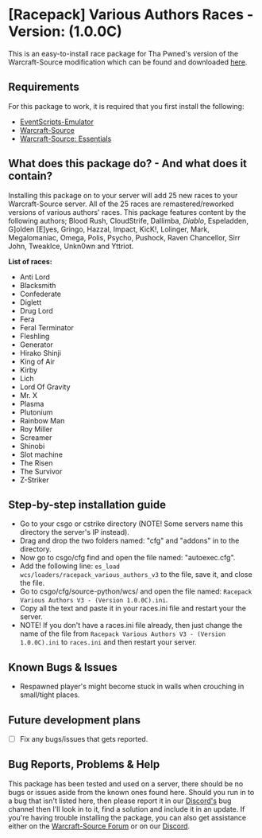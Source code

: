# [Racepack] Various Authors Races - Version: (1.0.0C)
This is an easy-to-install race package for Tha Pwned's version of the Warcraft-Source modification which can be found and downloaded [here](https://github.com/ThaPwned/WCS).


## Requirements
For this package to work, it is required that you first install the following:
- [EventScripts-Emulator](https://github.com/Ayuto/EventScripts-Emulator)
- [Warcraft-Source](https://github.com/ThaPwned/WCS)
- [Warcraft-Source: Essentials](https://github.com/ManifestManah/Warcraft-Source-Essentials)


## What does this package do? - And what does it contain?
Installing this package on to your server will add 25 new races to your Warcraft-Source server.
All of the 25 races are remastered/reworked versions of various authors' races. This package features content by the following authors; Blood Rush, CloudStrife, Dallimba, $Diablo$, Espeladden, G]olden [E]yes, Gringo, Hazzal, Impact, KicK!, Lolinger, Mark, Megalomaniac, Omega, Polis, Psycho, Pushock, Raven Chancellor, Sirr John, TweakIce, Unkn0wn and Yttriot.



**List of races:**
- Anti Lord
- Blacksmith
- Confederate
- Diglett
- Drug Lord
- Fera
- Feral Terminator
- Fleshling
- Generator
- Hirako Shinji
- King of Air
- Kirby
- Lich
- Lord Of Gravity
- Mr. X
- Plasma
- Plutonium
- Rainbow Man
- Roy Miller
- Screamer
- Shinobi
- Slot machine
- The Risen
- The Survivor
- Z-Striker


## Step-by-step installation guide
- Go to your csgo or cstrike directory (NOTE! Some servers name this directory the server's IP instead).
- Drag and drop the two folders named: "cfg" and "addons" in to the directory.
- Now go to csgo/cfg find and open the file named: "autoexec.cfg".
- Add the following line: ```es_load wcs/loaders/racepack_various_authors_v3``` to the file, save it, and close the file.
- Go to csgo/cfg/source-python/wcs/ and open the file named: ```Racepack Various Authors V3 - (Version 1.0.0C).ini```.
- Copy all the text and paste it in your races.ini file and restart your the server.
- NOTE! If you don't have a races.ini file already, then just change the name of the file from ```Racepack Various Authors V3 - (Version 1.0.0C).ini``` to ```races.ini``` and then restart your server.


## Known Bugs & Issues
- Respawned player's might become stuck in walls when crouching in small/tight places.


## Future development plans
- [ ] Fix any bugs/issues that gets reported.


## Bug Reports, Problems & Help
This package has been tested and used on a server, there should be no bugs or issues aside from the known ones found here.
Should you run in to a bug that isn't listed here, then please report it in our [Discord's](https://discord.gg/2DnAXkF) bug channel then I'll look in to it, find a solution and include it in an update.
If you're having trouble installing the package, you can also get assistance either on the [Warcraft-Source Forum](http://warcraft-source.com/) or on our [Discord](https://discord.gg/2DnAXkF).
